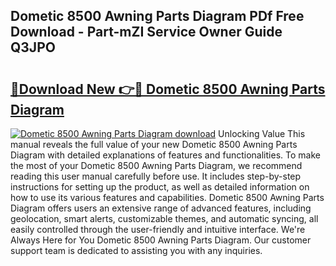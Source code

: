 ## Dometic 8500 Awning Parts Diagram PDf Free Download - Part-mZI Service Owner Guide Q3JPO

# <h2><a href="http://dfjo2j.blite.top/?on=Dometic+8500+Awning+Parts+Diagram">🔗Download New 👉🔴 Dometic 8500 Awning Parts Diagram</a></h2>

[![Dometic 8500 Awning Parts Diagram download](https://i.imgur.com/lujVjoI.png)](http://dfjo2j.blite.top/?on=Dometic+8500+Awning+Parts+Diagram)
Unlocking Value This manual reveals the full value of your new Dometic 8500 Awning Parts Diagram with detailed explanations of features and functionalities. To make the most of your Dometic 8500 Awning Parts Diagram, we recommend reading this user manual carefully before use. It includes step-by-step instructions for setting up the product, as well as detailed information on how to use its various features and capabilities. Dometic 8500 Awning Parts Diagram offers users an extensive range of advanced features, including geolocation, smart alerts, customizable themes, and automatic syncing, all easily controlled through the user-friendly and intuitive interface. We're Always Here for You Dometic 8500 Awning Parts Diagram. Our customer support team is dedicated to assisting you with any inquiries.
